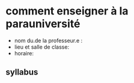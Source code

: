 # comment enseigner à la parauniversité

* nom du.de la professeur.e : 
* lieu et salle de classe: 
* horaire:

## syllabus